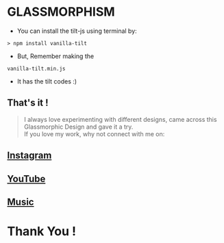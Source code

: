 # GLASSMORPHISM

* You can install the tilt-js using terminal by:

```
> npm install vanilla-tilt
```

* But, Remember making the 
```
vanilla-tilt.min.js
```
* It has the tilt codes :)
## That's it !

> I always love experimenting with different designs, came across this Glassmorphic Design and gave it a try.<br>
> If you love my work, why not connect with me on:

## [Instagram](https://www.instagram.com/aestroix/)
## [YouTube](https://www.youtube.com/channel/UCBf3j_BGx-bHOuhjaaaPU4A?sub_confirmation=1)
## [Music](https://www.youtube.com/channel/UCcXdcM9dAs2s6SM6gtNVXyw?sub_confirmation=1)

# Thank You !
